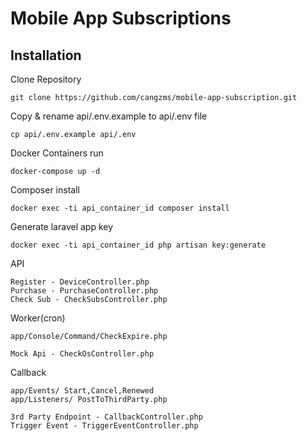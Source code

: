 # Mobile App Subscriptions

## Installation
Clone Repository

````
git clone https://github.com/cangzms/mobile-app-subscription.git
````

Copy & rename api/.env.example to api/.env file

````
cp api/.env.example api/.env
````

Docker Containers run

````
docker-compose up -d
````

Composer install

````
docker exec -ti api_container_id composer install
````

Generate laravel app key

````
docker exec -ti api_container_id php artisan key:generate
````

API
````
Register - DeviceController.php
Purchase - PurchaseController.php
Check Sub - CheckSubsController.php
````

Worker(cron)
````
app/Console/Command/CheckExpire.php

Mock Api - CheckOsController.php
````

Callback
````
app/Events/ Start,Cancel,Renewed
app/Listeners/ PostToThirdParty.php

3rd Party Endpoint - CallbackController.php
Trigger Event - TriggerEventController.php
````

